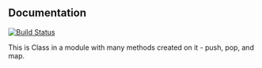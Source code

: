 ##  Documentation
[![Build Status](https://travis-ci.com/SharonMiller/02-tools-context.svg?branch=master)](https://travis-ci.com/SharonMiller/02-tools-context)

This is Class in a module with many methods created on it - push, pop, and map.